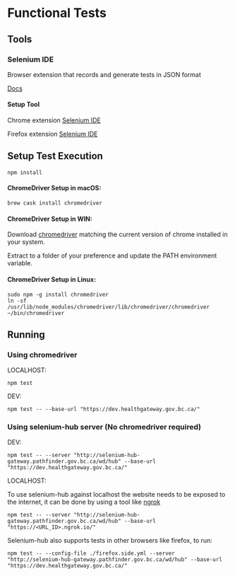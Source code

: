 # Functional Tests

## Tools

### Selenium IDE

Browser extension that records and generate tests in JSON format

[Docs](https://docs.seleniumhq.org/selenium-ide/docs/en/introduction/getting-started/)

#### Setup Tool

Chrome extension [Selenium IDE](https://chrome.google.com/webstore/detail/selenium-ide/mooikfkahbdckldjjndioackbalphokd?hl=en)  

Firefox extension [Selenium IDE](https://addons.mozilla.org/en-US/firefox/addon/selenium-ide/)



## Setup Test Execution

```console
npm install
```

#### ChromeDriver Setup in macOS:

```console
brew cask install chromedriver
```

#### ChromeDriver Setup in WIN:

Download [chromedriver](https://sites.google.com/a/chromium.org/chromedriver/downloads) matching the current version of chrome installed in your system.

Extract to a folder of your preference and update the PATH environment variable.

#### ChromeDriver Setup in Linux:

```console
sudo npm -g install chromedriver
ln -sf /usr/lib/node_modules/chromedriver/lib/chromedriver/chromedriver ~/bin/chromedriver
```

## Running

### Using chromedriver

LOCALHOST:

```console	
npm test
```

DEV:

```console	
npm test -- --base-url "https://dev.healthgateway.gov.bc.ca/"
```

### Using selenium-hub server (No chromedriver required)

DEV:

```console	
npm test -- --server "http://selenium-hub-gateway.pathfinder.gov.bc.ca/wd/hub" --base-url "https://dev.healthgateway.gov.bc.ca/"
```

LOCALHOST:

To use selenium-hub against localhost the website needs to be exposed to the internet,
it can be done by using a tool like [ngrok](https://ngrok.com/)

```console	
npm test -- --server "http://selenium-hub-gateway.pathfinder.gov.bc.ca/wd/hub" --base-url "https://<URL_ID>.ngrok.io/"
```

Selenium-hub also supports tests in other browsers like firefox, to run:

```console	
npm test -- --config-file ./firefox.side.yml --server "http://selenium-hub-gateway.pathfinder.gov.bc.ca/wd/hub" --base-url "https://dev.healthgateway.gov.bc.ca/"
```
